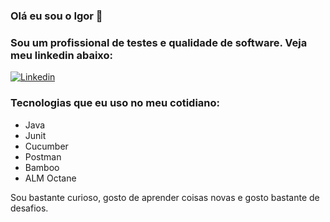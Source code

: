 ### Olá eu sou o Igor 👋
### Sou um profissional de testes e qualidade de software. Veja meu linkedin abaixo:

[![Linkedin](https://img.shields.io/badge/LinkedIn-0077B5?style=for-the-badge&logo=linkedin&logoColor=white)](https://www.linkedin.com/in/ferreirabarbosaigor/)

### Tecnologias que eu uso no meu cotidiano:

+ Java
+ Junit
+ Cucumber
+ Postman
+ Bamboo
+ ALM Octane

Sou bastante curioso, gosto de aprender coisas novas e gosto bastante de desafios. 

